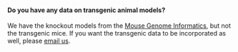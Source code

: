 #### Do you have any data on transgenic animal models?

We have the knockout models from the [Mouse Genome Informatics](http://www.informatics.jax.org/), but not the transgenic mice. If you want the transgenic data to be incorporated as well, please [email us](mailto:support@targetvalidation.org).

